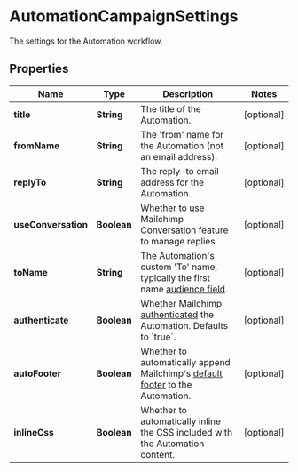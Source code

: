 

# AutomationCampaignSettings

The settings for the Automation workflow.

## Properties

| Name | Type | Description | Notes |
|------------ | ------------- | ------------- | -------------|
|**title** | **String** | The title of the Automation. |  [optional] |
|**fromName** | **String** | The &#39;from&#39; name for the Automation (not an email address). |  [optional] |
|**replyTo** | **String** | The reply-to email address for the Automation. |  [optional] |
|**useConversation** | **Boolean** | Whether to use Mailchimp Conversation feature to manage replies |  [optional] |
|**toName** | **String** | The Automation&#39;s custom &#39;To&#39; name, typically the first name [audience field](https://mailchimp.com/help/getting-started-with-merge-tags/). |  [optional] |
|**authenticate** | **Boolean** | Whether Mailchimp [authenticated](https://mailchimp.com/help/about-email-authentication/) the Automation. Defaults to &#x60;true&#x60;. |  [optional] |
|**autoFooter** | **Boolean** | Whether to automatically append Mailchimp&#39;s [default footer](https://mailchimp.com/help/about-campaign-footers/) to the Automation. |  [optional] |
|**inlineCss** | **Boolean** | Whether to automatically inline the CSS included with the Automation content. |  [optional] |



